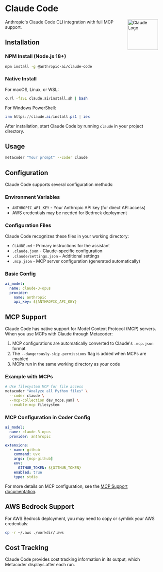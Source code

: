 # Claude Code

<img src="https://upload.wikimedia.org/wikipedia/commons/thumb/8/8a/Claude_AI_logo.svg/1200px-Claude_AI_logo.svg.png" alt="Claude Logo" width="100" align="right"/>

Anthropic's Claude Code CLI integration with full MCP support.

## Installation

### NPM Install (Node.js 18+)

```bash
npm install -g @anthropic-ai/claude-code
```

### Native Install

For macOS, Linux, or WSL:

```bash
curl -fsSL claude.ai/install.sh | bash
```

For Windows PowerShell:

```powershell
irm https://claude.ai/install.ps1 | iex
```

After installation, start Claude Code by running `claude` in your project directory.

## Usage

```bash
metacoder "Your prompt" --coder claude
```

## Configuration

Claude Code supports several configuration methods:

### Environment Variables

- `ANTHROPIC_API_KEY` - Your Anthropic API key (for direct API access)
- AWS credentials may be needed for Bedrock deployment

### Configuration Files

Claude Code recognizes these files in your working directory:

- `CLAUDE.md` - Primary instructions for the assistant
- `.claude.json` - Claude-specific configuration
- `.claude/settings.json` - Additional settings
- `.mcp.json` - MCP server configuration (generated automatically)

### Basic Config

```yaml
ai_model:
  name: claude-3-opus
  provider:
    name: anthropic
    api_key: ${ANTHROPIC_API_KEY}
```

## MCP Support

Claude Code has native support for Model Context Protocol (MCP) servers. When you use MCPs with Claude through Metacoder:

1. MCP configurations are automatically converted to Claude's `.mcp.json` format
2. The `--dangerously-skip-permissions` flag is added when MCPs are enabled
3. MCPs run in the same working directory as your code

### Example with MCPs

```bash
# Use filesystem MCP for file access
metacoder "Analyze all Python files" \
  --coder claude \
  --mcp-collection dev_mcps.yaml \
  --enable-mcp filesystem
```

### MCP Configuration in Coder Config

```yaml
ai_model:
  name: claude-3-opus
  provider: anthropic

extensions:
  - name: github
    command: uvx
    args: [mcp-github]
    env:
      GITHUB_TOKEN: ${GITHUB_TOKEN}
    enabled: true
    type: stdio
```

For more details on MCP configuration, see the [MCP Support documentation](../mcps.md).

## AWS Bedrock Support

For AWS Bedrock deployment, you may need to copy or symlink your AWS credentials:

```bash
cp -r ~/.aws ./workdir/.aws
```

## Cost Tracking

Claude Code provides cost tracking information in its output, which Metacoder displays after each run.